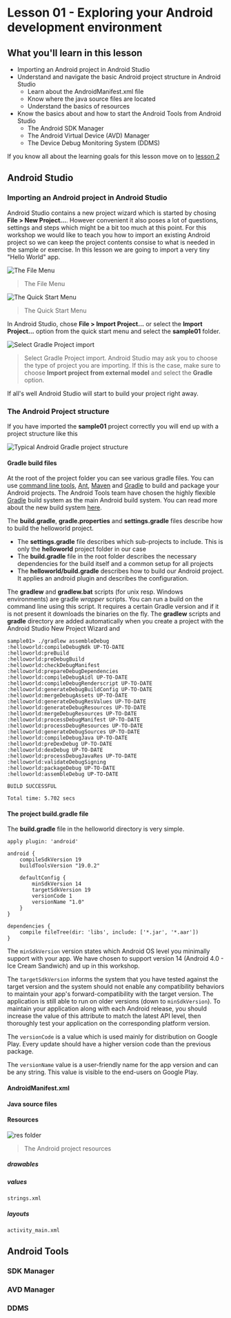 # Lesson 01 - Exploring your Android development environment

## What you'll learn in this lesson
* Importing an Android project in Android Studio
* Understand and navigate the basic Android project structure in Android Studio
  * Learn about the AndroidManifest.xml file
  * Know where the java source files are located
  * Understand the basics of resources
* Know the basics about and how to start the Android Tools from Android Studio
  * The Android SDK Manager 
  * The Android Virtual Device (AVD) Manager
  * The Device Debug Monitoring System (DDMS)
  
If you know all about the learning goals for this lesson move on to [lesson 2](../lesson02)

## Android Studio

### Importing an Android project in Android Studio
Android Studio contains a new project wizard which is started by chosing **File > New Project...**. However convenient it also poses a lot of questions, settings and steps which might be a bit too much at this point. For this workshop we would like to teach you how to import an existing Android project so we can keep the project contents consise to what is needed in the sample or exercise. In this lesson we are going to import a very tiny "Hello World" app.

![The File Menu](img/as-file-menu.png)
> The File Menu

![The Quick Start Menu](img/as-quick-start-menu.png)
>The Quick Start Menu

In Android Studio, chose **File > Import Project...** or select the **Import Project...** option from the quick start menu and select the **sample01** folder. 

![Select Gradle Project import](img/as-project-import.png)
>Select Gradle Project import. Android Studio may ask you to choose the type of project you are importing. If this is the case, make sure to choose **Import project from external model** and select the **Gradle** option.

If all's well Android Studio will start to build your project right away.

### The Android Project structure
If you have imported the **sample01** project correctly you will end up with a project structure like this

![Typical Android Gradle project structure](img/project-structure.png)

#### Gradle build files
At the root of the project folder you can see various gradle files. You can use [command line tools](http://developer.android.com/tools/building/building-cmdline.html), [Ant](http://ant.apache.org/), [Maven](http://maven.apache.org/) and [Gradle](http://www.gradle.org/) to build and package your Android projects. The Android Tools team have chosen the highly flexible [Gradle](http://www.gradle.org/) build system as the main Android build system. You can read more about the new build system [here](http://tools.android.com/tech-docs/new-build-system). 

The **build.gradle**, **gradle.properties** and **settings.gradle** files describe how to build the helloworld project.

* The **settings.gradle** file describes which sub-projects to include. This is only the **helloworld** project folder in our case
* The **build.gradle** file in the root folder describes the necessary dependencies for the build itself and a common setup for all projects
* The **helloworld/build.gradle** describes how to build our Android project. It applies an android plugin and describes the configuration.

The **gradlew** and **gradlew.bat** scripts (for unix resp. Windows environments) are gradle _wrapper_ scripts. You can run a build on the command line using this script. It requires a certain Gradle version and if it is not present it downloads the binaries on the fly. The **gradlew** scripts and **gradle** directory are added automatically when you create a project with the Android Studio New Project Wizard and 

```
sample01> ./gradlew assembleDebug
:helloworld:compileDebugNdk UP-TO-DATE
:helloworld:preBuild
:helloworld:preDebugBuild
:helloworld:checkDebugManifest
:helloworld:prepareDebugDependencies
:helloworld:compileDebugAidl UP-TO-DATE
:helloworld:compileDebugRenderscript UP-TO-DATE
:helloworld:generateDebugBuildConfig UP-TO-DATE
:helloworld:mergeDebugAssets UP-TO-DATE
:helloworld:generateDebugResValues UP-TO-DATE
:helloworld:generateDebugResources UP-TO-DATE
:helloworld:mergeDebugResources UP-TO-DATE
:helloworld:processDebugManifest UP-TO-DATE
:helloworld:processDebugResources UP-TO-DATE
:helloworld:generateDebugSources UP-TO-DATE
:helloworld:compileDebugJava UP-TO-DATE
:helloworld:preDexDebug UP-TO-DATE
:helloworld:dexDebug UP-TO-DATE
:helloworld:processDebugJavaRes UP-TO-DATE
:helloworld:validateDebugSigning
:helloworld:packageDebug UP-TO-DATE
:helloworld:assembleDebug UP-TO-DATE

BUILD SUCCESSFUL

Total time: 5.702 secs
```

#### The project build.gradle file
The **build.gradle** file in the helloworld directory is very simple.

```
apply plugin: 'android'

android {
    compileSdkVersion 19
    buildToolsVersion "19.0.2"

    defaultConfig {
        minSdkVersion 14
        targetSdkVersion 19
        versionCode 1
        versionName "1.0"
    }
}

dependencies {
    compile fileTree(dir: 'libs', include: ['*.jar', '*.aar'])
}
```

The `minSdkVersion` version states which Android OS level you minimally support with your app. We have chosen to support version 14 (Android 4.0 - Ice Cream Sandwich) and up in this workshop.

The `targetSdkVersion` informs the system that you have tested against the target version and the system should not enable any compatibility behaviors to maintain your app's forward-compatibility with the target version. The application is still able to run on older versions (down to `minSdkVersion`). To maintain your application along with each Android release, you should increase the value of this attribute to match the latest API level, then thoroughly test your application on the corresponding platform version.

The `versionCode` is a value which is used mainly for distribution on Google Play. Every update should have a higher version code than the previous package.

The `versionName` value is a user-friendly name for the app version and can be any string. This value is visible to the end-users on Google Play.

#### AndroidManifest.xml

#### Java source files

#### Resources
![res folder](img/res-folder.png)
> The Android project resources

##### drawables

##### values
`strings.xml`

##### layouts
`activity_main.xml`

## Android Tools

### SDK Manager

### AVD Manager

### DDMS

